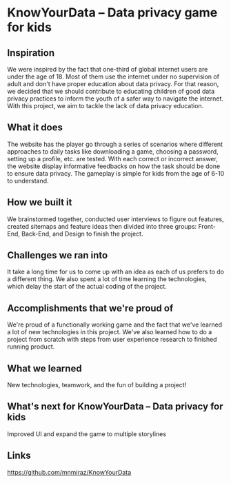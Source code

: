 # KnowYourData – Data privacy game for kids
## Inspiration
We were inspired by the fact that one-third of global internet users are under the age of 18. Most of them use the internet under no supervision of adult and don't have proper education about data privacy. For that reason, we decided that we should contribute to educating children of good data privacy practices to inform the youth of a safer way to navigate the internet. With this project, we aim to tackle the lack of data privacy education. 

## What it does
The website has the player go through a series of scenarios where different approaches to daily tasks like downloading a game, choosing a password, setting up a profile, etc. are tested. With each correct or incorrect answer, the website display informative feedbacks on how the task should be done to ensure data privacy. The gameplay is simple for kids from the age of 6-10 to understand. 

## How we built it
We brainstormed together, conducted user interviews to figure out features, created sitemaps and feature ideas then divided into three groups: Front-End, Back-End, and Design to finish the project. 

## Challenges we ran into
It take a long time for us to come up with an idea as each of us prefers to do a different thing. We also spent a lot of time learning the technologies, which delay the start of the actual coding of the project.

## Accomplishments that we're proud of
We're proud of a functionally working game and the fact that we've learned a lot of new technologies in this project. We've also learned how to do a project from scratch with steps from user experience research to finished running product.

## What we learned
New technologies, teamwork, and the fun of building a project!

## What's next for KnowYourData – Data privacy for kids
Improved UI and expand the game to multiple storylines 

## Links
https://github.com/mnmiraz/KnowYourData
